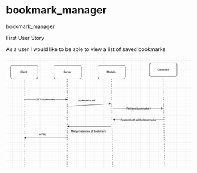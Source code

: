 # bookmark_manager
bookmark_manager


First User Story 

As a user I would like to be able to view a list of saved bookmarks. 

![Domain Model](UserStory1_DomainModel.png)